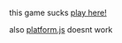 this game sucks
[play here!](https://really-bad-game.netlify.app/)


also [platform.js](https://github.com/d4ym1an/game/blob/main/platforms.js) doesnt work
